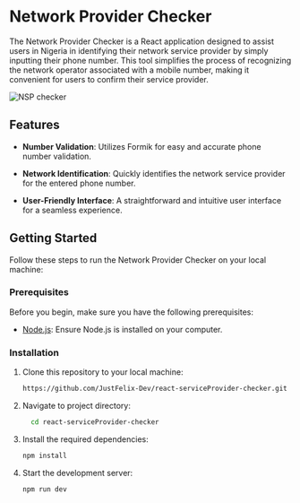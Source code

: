 # Network Provider Checker

The Network Provider Checker is a React application designed to assist users in Nigeria in identifying their network service provider by simply inputting their phone number. This tool simplifies the process of recognizing the network operator associated with a mobile number, making it convenient for users to confirm their service provider.

![NSP checker](https://res.cloudinary.com/dljgkzwfz/image/upload/v1694438500/Github%20ReadMe%20Screenshots/Screenshot_78_jkogiy.png)

## Features

- **Number Validation**: Utilizes Formik for easy and accurate phone number validation.

- **Network Identification**: Quickly identifies the network service provider for the entered phone number.

- **User-Friendly Interface**: A straightforward and intuitive user interface for a seamless experience.

## Getting Started

Follow these steps to run the Network Provider Checker on your local machine:

### Prerequisites

Before you begin, make sure you have the following prerequisites:

- [Node.js](https://nodejs.org/): Ensure Node.js is installed on your computer.

### Installation

1. Clone this repository to your local machine:

   ```bash
   https://github.com/JustFelix-Dev/react-serviceProvider-checker.git

2. Navigate to project directory:
   ```bash
     cd react-serviceProvider-checker

3. Install the required dependencies:
   ```bash
   npm install

4. Start the development server:
   ```bash
   npm run dev
   


